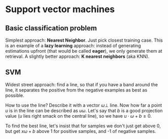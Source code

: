 # Support vector machines

## Basic classification problem
Simplest approach: **Nearest Neighbor**. Just pick closest training case. This is an example of a **lazy learning** approach: instead of generating estimations upfront (that would be called **eager**), we only generate them at retrieval. A slightly better approach: **K nearest neighbors** (aka KNN).

## SVM

Widest street approach: find a line, so that if you have a band around the line, it separates the positive from the negative examples as best as possible.

How to use the line? Describe it with a vector $\omega \perp$ line. Now how far a point $u$ is in the line can be described as $u\omega$. Let's say that $b$ is a good projection value ($u$ lies right smack on the central line), so we have $u\cdot\omega + b \geq 0$.

To find the best line, let's insist that for samples we don't just get above 0, but get $x\omega+b$ above 1 for positive samples, and -1 of negative samples. 